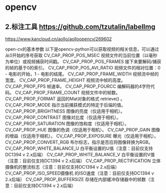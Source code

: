 # opencv



## 2.标注工具 https://github.com/tzutalin/labelImg



https://www.kancloud.cn/aollo/aolloopencv/269602

open-cv的基本参数
以下是opencv-python可以获取视频的相关信息，可以通过从0开始的序号获取
CV_CAP_PROP_POS_MSEC 视频文件的当前位置（以毫秒为单位）或视频捕获时间戳。
CV_CAP_PROP_POS_FRAMES 接下来要解码/捕获的帧的基于0的索引。
CV_CAP_PROP_POS_AVI_RATIO 视频文件的相对位置：0 - 电影的开始，1 - 电影的结尾。
CV_CAP_PROP_FRAME_WIDTH 视频流中帧的宽度。
CV_CAP_PROP_FRAME_HEIGHT 视频流中帧的高度。
CV_CAP_PROP_FPS 帧速率。
CV_CAP_PROP_FOURCC 编解码器的4字符代码。
CV_CAP_PROP_FRAME_COUNT 视频文件中的帧数。
CV_CAP_PROP_FORMAT 返回的Mat对象的格式 retrieve() 。
CV_CAP_PROP_MODE 指示当前捕获模式的特定于后端的值。
CV_CAP_PROP_BRIGHTNESS 图像的亮度（仅适用于相机）。
CV_CAP_PROP_CONTRAST 图像对比度（仅适用于相机）。
CV_CAP_PROP_SATURATION 图像的饱和度（仅适用于相机）。
CV_CAP_PROP_HUE 图像的色调（仅适用于相机）。
CV_CAP_PROP_GAIN 图像的增益（仅适用于相机）。
CV_CAP_PROP_EXPOSURE 曝光（仅适用于相机）。
CV_CAP_PROP_CONVERT_RGB 布尔标志，指示是否应将图像转换为RGB。
CV_CAP_PROP_WHITE_BALANCE_U 白平衡设置的U值（注意：目前仅支持DC1394 v 2.x后端）
CV_CAP_PROP_WHITE_BALANCE_V 白平衡设置的V值（注意：目前仅支持DC1394 v 2.x后端）
CV_CAP_PROP_RECTIFICATION 立体摄像机的整流标志（注意：目前仅支持DC1394 v 2.x后端）
CV_CAP_PROP_ISO_SPEED摄像机 的ISO速度（注意：目前仅支持DC1394 v 2.x后端）
CV_CAP_PROP_BUFFERSIZE 存储在内部缓冲存储器中的帧数（注意：目前仅支持DC1394 v 2.x后端）







